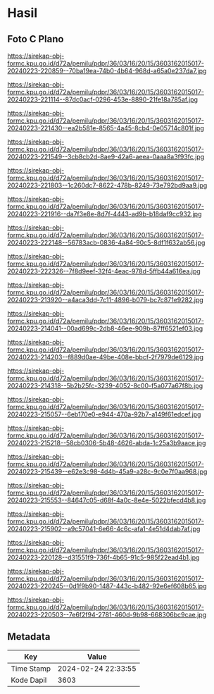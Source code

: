 # Hasil

## Foto C Plano

https://sirekap-obj-formc.kpu.go.id/d72a/pemilu/pdpr/36/03/16/20/15/3603162015017-20240223-220859--70ba19ea-74b0-4b64-968d-a65a0e237da7.jpg

https://sirekap-obj-formc.kpu.go.id/d72a/pemilu/pdpr/36/03/16/20/15/3603162015017-20240223-221114--87dc0acf-0296-453e-8890-21fe18a785af.jpg

https://sirekap-obj-formc.kpu.go.id/d72a/pemilu/pdpr/36/03/16/20/15/3603162015017-20240223-221430--ea2b581e-8565-4a45-8cb4-0e05714c801f.jpg

https://sirekap-obj-formc.kpu.go.id/d72a/pemilu/pdpr/36/03/16/20/15/3603162015017-20240223-221549--3cb8cb2d-8ae9-42a6-aeea-0aaa8a3f93fc.jpg

https://sirekap-obj-formc.kpu.go.id/d72a/pemilu/pdpr/36/03/16/20/15/3603162015017-20240223-221803--1c260dc7-8622-478b-8249-73e792bd9aa9.jpg

https://sirekap-obj-formc.kpu.go.id/d72a/pemilu/pdpr/36/03/16/20/15/3603162015017-20240223-221916--da7f3e8e-8d7f-4443-ad9b-b18daf9cc932.jpg

https://sirekap-obj-formc.kpu.go.id/d72a/pemilu/pdpr/36/03/16/20/15/3603162015017-20240223-222148--56783acb-0836-4a84-90c5-8df1f632ab56.jpg

https://sirekap-obj-formc.kpu.go.id/d72a/pemilu/pdpr/36/03/16/20/15/3603162015017-20240223-222326--7f8d9eef-32f4-4eac-978d-5ffb44a616ea.jpg

https://sirekap-obj-formc.kpu.go.id/d72a/pemilu/pdpr/36/03/16/20/15/3603162015017-20240223-213920--a4aca3dd-7c11-4896-b079-bc7c871e9282.jpg

https://sirekap-obj-formc.kpu.go.id/d72a/pemilu/pdpr/36/03/16/20/15/3603162015017-20240223-214041--00ad699c-2db8-46ee-909b-87ff6521ef03.jpg

https://sirekap-obj-formc.kpu.go.id/d72a/pemilu/pdpr/36/03/16/20/15/3603162015017-20240223-214203--f889d0ae-49be-408e-bbcf-2f7979de6129.jpg

https://sirekap-obj-formc.kpu.go.id/d72a/pemilu/pdpr/36/03/16/20/15/3603162015017-20240223-214318--5b2b25fc-3239-4052-8c00-f5a077a67f8b.jpg

https://sirekap-obj-formc.kpu.go.id/d72a/pemilu/pdpr/36/03/16/20/15/3603162015017-20240223-215057--6eb170e0-e944-470a-92b7-a149f61edcef.jpg

https://sirekap-obj-formc.kpu.go.id/d72a/pemilu/pdpr/36/03/16/20/15/3603162015017-20240223-215218--58cb0306-5b48-4626-abda-1c25a3b9aace.jpg

https://sirekap-obj-formc.kpu.go.id/d72a/pemilu/pdpr/36/03/16/20/15/3603162015017-20240223-215439--e62e3c98-4d4b-45a9-a28c-9c0e7f0aa968.jpg

https://sirekap-obj-formc.kpu.go.id/d72a/pemilu/pdpr/36/03/16/20/15/3603162015017-20240223-215553--84647c05-d68f-4a0c-8e4e-5022bfecd4b8.jpg

https://sirekap-obj-formc.kpu.go.id/d72a/pemilu/pdpr/36/03/16/20/15/3603162015017-20240223-215902--a9c57041-6e66-4c6c-afa1-4e51d4dab7af.jpg

https://sirekap-obj-formc.kpu.go.id/d72a/pemilu/pdpr/36/03/16/20/15/3603162015017-20240223-220128--d31551f9-736f-4b65-91c5-985f22ead4b1.jpg

https://sirekap-obj-formc.kpu.go.id/d72a/pemilu/pdpr/36/03/16/20/15/3603162015017-20240223-220245--0d1f9b90-1487-443c-b482-92e6ef608b65.jpg

https://sirekap-obj-formc.kpu.go.id/d72a/pemilu/pdpr/36/03/16/20/15/3603162015017-20240223-220503--7e6f2f94-2781-460d-9b98-668306bc9cae.jpg


## Metadata

| Key        | Value               |
| ---------- | ------------------- |
| Time Stamp | 2024-02-24 22:33:55 |
| Kode Dapil | 3603                |



